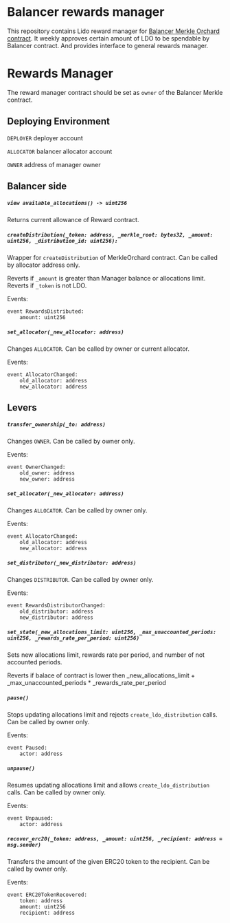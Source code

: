 # Balancer rewards manager

This repository contains Lido reward manager for [Balancer Merkle Orchard contract](https://github.com/balancer-labs/balancer-v2-monorepo/blob/master/pkg/distributors/contracts/MerkleOrchard.sol).
It weekly approves certain amount of LDO to be spendable by Balancer contract. And provides interface to general rewards manager.

# Rewards Manager

The reward manager contract should be set as `owner` of the Balancer Merkle contract.

## Deploying Environment

`DEPLOYER` deployer account

`ALLOCATOR` balancer allocator account

`OWNER` address of manager owner

## Balancer side

##### `view available_allocations() -> uint256`

Returns current allowance of Reward contract.

##### `createDistribution(_token: address, _merkle_root: bytes32, _amount: uint256, _distribution_id: uint256):`

Wrapper for `createDistribution` of MerkleOrchard contract.
Can be called by allocator address only.

Reverts if `_amount` is greater than Manager balance or allocations limit.
Reverts if `_token` is not LDO.

Events:

```vyper=
event RewardsDistributed:
    amount: uint256
```

##### `set_allocator(_new_allocator: address)`

Changes `ALLOCATOR`. Can be called by owner or current allocator.

Events:

```vyper=
event AllocatorChanged:
    old_allocator: address
    new_allocator: address
```

## Levers

##### `transfer_ownership(_to: address)`

Changes `OWNER`. Can be called by owner only.

Events:

```vyper=
event OwnerChanged:
    old_owner: address
    new_owner: address
```


##### `set_allocator(_new_allocator: address)`

Changes `ALLOCATOR`. Can be called by owner only.

Events:

```vyper=
event AllocatorChanged:
    old_allocator: address
    new_allocator: address
```

##### `set_distributor(_new_distributor: address)`

Changes `DISTRIBUTOR`. Can be called by owner only.

Events:

```vyper=
event RewardsDistributorChanged:
    old_distributor: address
    new_distributor: address
```


##### `set_state(_new_allocations_limit: uint256, _max_unaccounted_periods: uint256, _rewards_rate_per_period: uint256)`

Sets new allocations limit, rewards rate per period, and number of not accounted periods.

Reverts if balace of contract is lower then _new_allocations_limit + _max_unaccounted_periods * _rewards_rate_per_period


##### `pause()`

Stops updating allocations limit and rejects `create_ldo_distribution` calls. Can be called by owner only.

Events:
```vyper=
event Paused:
    actor: address
```

##### `unpause()`

Resumes updating allocations limit and allows `create_ldo_distribution` calls.
Can be called by owner only.

Events:
```vyper=
event Unpaused:
    actor: address
```

##### `recover_erc20(_token: address, _amount: uint256, _recipient: address = msg.sender)`

Transfers the amount of the given ERC20 token to the recipient. Can be called by owner only.

Events:
```vyper=
event ERC20TokenRecovered:
    token: address
    amount: uint256
    recipient: address
```

